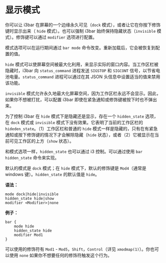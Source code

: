 # 显示模式

你可以让 i3bar 在屏幕的一个边缘永久可见（`dock` 模式），或者让它在你按下修饰键时显示出来（ `hide` 模式）。也可以强制 i3bar 始终保持隐藏状态（`invisible` 模式）。修饰键可以通过 `modifier` 选项进行配置。

模式选项可以在运行期间通过 `bar mode` 命令改变。重新加载后，它会被恢复到配置的值。

`hide` 模式可以使屏幕空间被最大化利用，来显示实际的窗口内容。当工作区栏被隐藏时，i3bar 向 `status_command` 进程发送 `SIGSTOP` 和 `SIGCONT` 信号，以节省电池电量。`status_command` 进程可以通过在其 JSON 头信息中设置适当的值来禁用该功能。

`invisible` 模式允许永久地最大化屏幕空间，因为工作区栏永远不会显示。因此，如果你不想被打扰，可以配置 i3bar 即使在紧急通知或修饰键被按下时也不弹出来。

为了控制 i3bar 在 `hide` 模式下是隐藏还是显示，存在一个 `hidden_state` 选项，在 `dock` 模式或 `invisible` 模式下没有效果。它表明了当前的工作区栏的 `hideden_state`。（1）工作区栏和普通的 `hide` 模式一样是隐藏的，只有在有紧急通知或按下修饰键的情况下才会解除隐藏（`hide` 状态），或者（2）它被显示在当前可见工作区的上方（`show` 状态）。

和模式选项一样，`hidden_state` 也可以通过 i3 控制。可以通过使用 `bar hidden_state` 命令来实现。

默认的模式是 `dock` 模式；在 `hide` 模式下，默认的修饰键是 `Mod4`（通常是 windows 键）。`hidden_state` 的默认值是 `hide`。

**语法：**

```
mode dock|hide|invisible
hidden_state hide|show
modifier <Modifier>|none
```

**例子：**

```
bar {
    mode hide
    hidden_state hide
    modifier Mod1
}
```

可以使用的修饰符有 `Mod1` - `Mod5`，`Shift`，`Control`（详见 `xmodmap(1)`）。你也可以使用 `none` 如果你不想要任何的修饰符触发这个行为。
